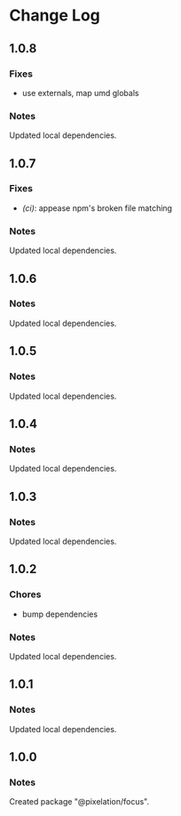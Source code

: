 # Change Log

## 1.0.8

### Fixes

- use externals, map umd globals

### Notes

Updated local dependencies.

## 1.0.7

### Fixes

- _(ci)_: appease npm's broken file matching

### Notes

Updated local dependencies.

## 1.0.6

### Notes

Updated local dependencies.

## 1.0.5

### Notes

Updated local dependencies.

## 1.0.4

### Notes

Updated local dependencies.

## 1.0.3

### Notes

Updated local dependencies.

## 1.0.2

### Chores

- bump dependencies

### Notes

Updated local dependencies.

## 1.0.1

### Notes

Updated local dependencies.

## 1.0.0

### Notes

Created package "@pixelation/focus".

